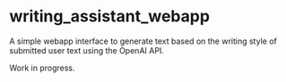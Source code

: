 # writing_assistant_webapp
A simple webapp interface to generate text based on the writing style of submitted user text using the OpenAI API.

Work in progress.
